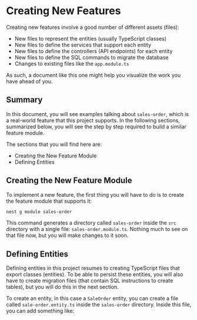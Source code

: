 # Creating New Features

Creating new features involve a good number of different assets (files):

- New files to represent the entities (usually TypeScript classes)
- New files to define the services that support each entity
- New files to define the controllers (API endpoints) for each entity
- New files to define the SQL commands to migrate the database
- Changes to existing files like the `app.module.ts`

As such, a document like this one might help you visualize the work you have ahead of you.

## Summary

In this document, you will see examples talking about `sales-order`, which is a real-world feature that this project supports. In the following sections, summarized below, you will see the step by step required to build a similar feature module.

The sections that you will find here are:

- Creating the New Feature Module
- Defining Entities

## Creating the New Feature Module

To implement a new feature, the first thing you will have to do is to create the feature module that supports it:

```bash
nest g module sales-order
```

This command generates a directory called `sales-order` inside the `src` directory with a single file: `sales-order.module.ts`. Nothing much to see on that file now, but you will make changes to it soon.

## Defining Entities

Defining entities in this project resumes to creating TypeScript files that export classes (entities). To be able to persist these entities, you will also have to create migration files (that contain SQL instructions to create tables), but you will do this in the next section.

To create an entity, in this case a `SaleOrder` entity, you can create a file called `sale-order.entity.ts` inside the `sales-order` directory. Inside this file, you can add something like:

```typescript

```